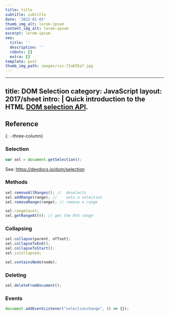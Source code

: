 ```yaml
---
title: title
subtitle: subtitle
date: '2022-01-03'
thumb_img_alt: lorem-ipsum
content_img_alt: lorem-ipsum
excerpt: lorem-ipsum
seo:
  title: ''
  description: ''
  robots: []
  extra: []
template: post
thumb_img_path: images/css-72a655a7.jpg
---
```

---
title: DOM Selection
category: JavaScript
layout: 2017/sheet
intro: |
  Quick introduction to the HTML [DOM selection API](https://devdocs.io/dom/selection).
---

## Reference

{: .-three-column}

### Selection

```js
var sel = document.getSelection();
```

See: <https://devdocs.io/dom/selection>

### Methods

```js
sel.removeAllRanges(); //  deselects
sel.addRange(range); //    sets a selection
sel.removeRange(range); // remove a range
```

```js
sel.rangeCount;
sel.getRangeAt(0); // get the 0th range
```

### Collapsing

```js
sel.collapse(parent, offset);
sel.collapseToEnd();
sel.collapseToStart();
sel.isCollapsed;
```

```js
sel.containsNode(node);
```

### Deleting

```js
sel.deleteFromDocument();
```

### Events

```js
document.addEventListener("selectionchange", () => {});
```
